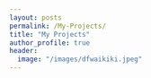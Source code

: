```yaml
---
layout: posts
permalink: /My-Projects/
title: "My Projects"
author_profile: true
header:
  image: "/images/dfwaikiki.jpeg"
---
```



